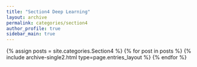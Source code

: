 ```yaml
---
title: "Section4 Deep Learning"
layout: archive
permalink: categories/section4
author_profile: true
sidebar_main: true
---
```


{% assign posts = site.categories.Section4 %}
{% for post in posts %} {% include archive-single2.html type=page.entries_layout %} {% endfor %}
